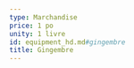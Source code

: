 ```yaml
---
type: Marchandise
price: 1 po
unity: 1 livre
id: equipment_hd.md#gingembre
title: Gingembre
---
```


